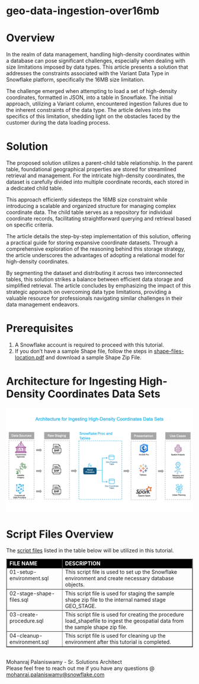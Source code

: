 # geo-data-ingestion-over16mb

# Overview
In the realm of data management, handling high-density coordinates within a database can pose significant challenges, especially when dealing with size limitations imposed by data types. This article presents a solution that addresses the constraints associated with the Variant Data Type in Snowflake platform, specifically the 16MB size limitation.

The challenge emerged when attempting to load a set of high-density coordinates, formatted in JSON, into a table in Snowflake. The initial approach, utilizing a Variant column, encountered ingestion failures due to the inherent constraints of the data type. The article delves into the specifics of this limitation, shedding light on the obstacles faced by the customer during the data loading process.

# Solution
The proposed solution utilizes a parent-child table relationship. In the parent table, foundational geographical properties are stored for streamlined retrieval and management. For the intricate high-density coordinates, the dataset is carefully divided into multiple coordinate records, each stored in a dedicated child table.

This approach efficiently sidesteps the 16MB size constraint while introducing a scalable and organized structure for managing complex coordinate data. The child table serves as a repository for individual coordinate records, facilitating straightforward querying and retrieval based on specific criteria.

The article details the step-by-step implementation of this solution, offering a practical guide for storing expansive coordinate datasets. Through a comprehensive exploration of the reasoning behind this storage strategy, the article underscores the advantages of adopting a relational model for high-density coordinates.

By segmenting the dataset and distributing it across two interconnected tables, this solution strikes a balance between efficient data storage and simplified retrieval. The article concludes by emphasizing the impact of this strategic approach on overcoming data type limitations, providing a valuable resource for professionals navigating similar challenges in their data management endeavors.

# Prerequisites
<ol>
  <li>A Snowflake account is required to proceed with this tutorial.</li>
  <li>If you don’t have a sample Shape file, follow the steps in <a href="./shape-files/shape-files-location.pdf">shape-files-location.pdf</a> and download a sample Shape Zip File.</li>
</ol>

# Architecture for Ingesting High-Density Coordinates Data Sets
<img src="https://github.com/apr4th/geo-data-ingestion-over16mb/blob/main/images/shape-files-ingestion-1080x608.png?raw=true" alt="drawing" style="width:1080px;"/>

# Script Files Overview
The <a href="./scripts">script files</a> listed in the table below will be utilized in this tutorial.

<table border="1" style="border-collapse:collapse" width="100%">
  <tr style="color:#ffffff; background-color:#000000;">
    <td align="left" valign="bottom" width="30%"><b>FILE NAME</b></td>
    <td align="left" valign="bottom" width="70%"><b>DESCRIPTION</b></td>
  </tr>
  <tr>
    <td align="left" valign="top" width="30%">01-setup-environment.sql</td>
    <td align="left" valign="top" width="70%">This script file is used to set up the Snowflake environment and create necessary database objects.</td>
  </tr>
  <tr>
    <td align="left" valign="top" width="30%">02-stage-shape-files.sql</td>
    <td align="left" valign="top" width="70%">This script file is used for staging the sample shape zip file to the internal named stage GEO_STAGE.</td>
  </tr>
  <tr>
    <td align="left" valign="top" width="30%">03-create-procedure.sql</td>
    <td align="left" valign="top" width="70%">This script file is used for creating the procedure load_shapefile to ingest the geospatial data from the sample shape zip file.</td>
  </tr>
  <tr>
    <td align="left" valign="top" width="30%">04-cleanup-environment.sql</td>
    <td align="left" valign="top" width="70%">This script file is used for cleaning up the environment after this tutorial is completed.</td>
  </tr>
</table>

<br>
Mohanraj Palaniswamy - Sr. Solutions Architect
<br>
Please feel free to reach out me if you have any questions @ <a href = "mailto:mohanraj.palaniswamy@snowflake.com?subject=Feedback on geo-data-ingestion-over16mb Tutorial">mohanraj.palaniswamy@snowflake.com</a>
